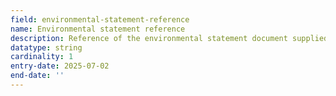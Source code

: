 ```yaml
---
field: environmental-statement-reference
name: Environmental statement reference
description: Reference of the environmental statement document supplied with application
datatype: string
cardinality: 1
entry-date: 2025-07-02
end-date: ''
---
```

